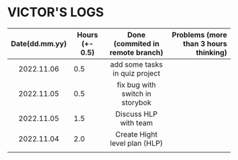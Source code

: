 # VICTOR'S LOGS

| Date(dd.mm.yy) | Hours (+- 0.5) | Done (commited in remote branch) | Problems (more than 3 hours thinking) |
| :------------: | -------------- | :------------------------------: | ------------------------------------: |
|   2022.11.06   | 0.5            |  add some tasks in quiz project  |                                       |
|   2022.11.05   | 0.5            | fix bug with switch in storybok  |                                       |
|   2022.11.05   | 1.5            |      Discuss HLP with team       |                                       |
|   2022.11.04   | 2.0            |  Create Hight level plan (HLP)   |                                       |
|                |                |                                  |                                       |
